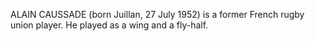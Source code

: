 ALAIN CAUSSADE (born Juillan, 27 July 1952) is a former French rugby union player. He played as a wing and a fly-half.
